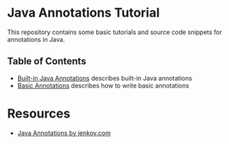 Java Annotations Tutorial
=========================

This repository contains some basic tutorials and source code snippets for annotations in Java.



Table of Contents
-----------------

* [Built-in Java Annotations](src/main/java/ch/lihsmi/annotations/BuiltInAnnotations.java) describes built-in Java annotations
* [Basic Annotations](src/main/java/ch/lihsmi/annotations/BasicAnnotations.java) describes how to write basic annotations



Resources
=========

* [Java Annotations by jenkov.com](http://tutorials.jenkov.com/java/annotations.html)
